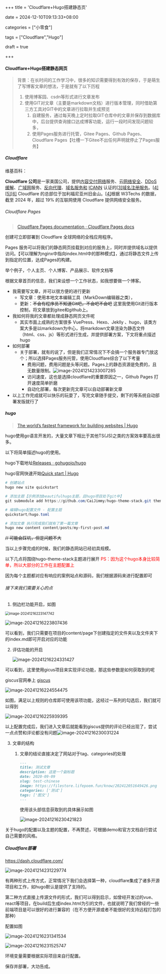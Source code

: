 +++
title = 'Cloudflare+Hugo搭建静态页'

date = 2024-12-10T09:13:33+08:00

categories = ["小零食"]

tags = ["Cloudflare","Hugo"]

draft = true

+++



#### Cloudflare+Hugo搭建静态网页



> 背景：在长时间的工作学习中，很多的知识需要得到有效的保存，于是萌生了写博客文章的想法，于是就有了以下历程
>
> 1. 使用博客园、csdn等形式进行文章发布
> 2. 使用GIT对文章（主要是markdown文档）进行版本管理，同时借助第三方工具对GIT中的文章进行拉取并生成预览
>    1. 自建服务，通过每天晚上定时拉取GIT仓库中的文章并保存到数据库中，后台提供查询接口达成博客功能，运行一段时间发现问题较多，
>    2. 使用Pages服务进行托管，Gitee Pages、Github Pages、Cloudflare Pages【吐槽一下Gitee不出任何声明就停止了Pages服务】



##### Cloudflare

维基百科：

**Cloudflare 公司**是一家美国公司，提供[内容交付网络](https://en.wikipedia.org/wiki/Content_delivery_network)服务、云[网络安全](https://en.wikipedia.org/wiki/Cybersecurity)、[DDoS 缓解](https://en.wikipedia.org/wiki/DDoS_mitigation)、[广域网](https://en.wikipedia.org/wiki/Wide_area_network)服务、[反向代理](https://en.wikipedia.org/wiki/Reverse_proxy)、[域名服务和](https://en.wikipedia.org/wiki/Domain_Name_Service) [ICANN](https://en.wikipedia.org/wiki/ICANN) 认证的[[3\]](https://en.wikipedia.org/wiki/Cloudflare#cite_note-3)[域名注册服务](https://en.wikipedia.org/wiki/Domain_name_registrar)。[[4\]](https://en.wikipedia.org/wiki/Cloudflare#cite_note-CNBC-4)[[5\]](https://en.wikipedia.org/wiki/Cloudflare#cite_note-thinking-big-5)[[6\]](https://en.wikipedia.org/wiki/Cloudflare#cite_note-6) Cloudflare 的总部位于加利福尼亚州旧金山。[[4\]](https://en.wikipedia.org/wiki/Cloudflare#cite_note-CNBC-4)根据 W3Techs 的数据，截至 2024 年，超过 19% 的互联网使用 Cloudflare 提供网络安全服务。



###### Cloudflare Pages

> [Cloudflare Pages documentation · Cloudflare Pages docs](https://developers.cloudflare.com/pages/)

创建可立即部署到 Cloudflare 全球网络的全栈应用程序。

Pages 服务可以将我们的静态网页挂载到对应的服务上，同时并提供域名以提供访问。【可以理解为nginx中指向index.html中的那种模式】，通过将静态文件上传到指定的位置，达成Pages的构建。



举个例子，个人主页、个人博客、产品展示、软件文档等

根据文章首页的信息，我们来设想一个工作状态，如我想要做一个博客。

- 我需要写文章，并可以很方便的进行更新
  - 写文章：使用本地文本编辑工具（MarkDown编辑器之类），
  - 更新：~~不会有程序员不知道Git吧，不会吧不会吧~~  这里我使用Git进行版本控制，将文章放到gitee和github上。
- 我如何将我的文章都处理成静态网页文件呢
  - 其实市面上成熟的方案很多 VuePress、Hexo、Jeklly 、hugo，该类方案大多是以markdown为中心，将markdown文章渲染为静态文件（html、css、js）等形式进行生成，并提供部署方案，下文将重点描述hugo
- 如何部署
  - 关于部署，就有的说了，但是我们正常情况下不会搞一个服务器专门放这个；所以选择Pages服务托管，使用Cloudflare综合了以下考量
    -  费用问题，费用问题是头等问题。Pages上的静态资源是免费的，且无数量限制。![image-20241214233007285](https://filestore.lifepoem.fun/know/202412142330320.png)
    - 访问速度，这也是选择cloudflare的重要原因之一，Github Pages 打开速度简单折磨
    - 自动化部署，每次更新完文章可以自动部署新文章
- 以上工作完成就可以快乐的玩耍了，写完文章随手提交，剩下的等系统自动部署发版就行了



##### hugo



> [The world’s fastest framework for building websites | Hugo](https://gohugo.io/) 

hugo使用go语言开发的，大量文章下相比于其他TS(JS)之类的方案效率要高出很多。

以下将简单描述hugo的使用。

hugo下载地址[Releases · gohugoio/hugo](https://github.com/gohugoio/hugo/releases/)

hugo官网快速开始[Quick start | Hugo](https://gohugo.io/getting-started/quick-start/)



```powershell
# 创建站点
hugo new site quickstart

# 添加主题【示例添加beautifulhugo主题，且hugo项目处于git中】
git submodule add https://github.com/CaiJimmy/hugo-theme-stack.git themes/hugo-theme-stack

# 编辑hugo配置文件 - 配置主题
quickstart/hugo.toml

# 添加文章 执行完成我们就有了第一篇文章
hugo new content content/posts/my-first-post.md

```

~~// 可能会踩坑，但是问题不大~~



当以上步骤完成的时候，我们的静态网站已经初具规模。

以下几点将围绕hugo-theme-stack主题进行展开  <font color='red'>PS：因为这个hugo本身比较简单，所以大部分的工作在主题配置上</font>

因为每个主题都对应有响应的案例站点和源码，我们根据源码来进行配置即可



###### 接下来我们需要关心的点

1. 侧边栏功能开启，如图

<img src="https://filestore.lifepoem.fun/know/202412162231821.png" alt="image-20241216223147742" style="zoom: 80%;" />

![image-20241216223807436](https://filestore.lifepoem.fun/know/202412162238476.png)

可以看到，我们只需要在项目的content/page下创建指定的文件夹以及文件夹下的index.md即可开启对应的功能



2. 评估功能的开启

   ![image-20241216224331427](https://filestore.lifepoem.fun/know/202412162243477.png)

可以看到，这里使用gicus项目来实现评论功能，那这些参数是如何获取到的呢

giscus官网奉上 [giscus](https://giscus.app/zh-CN) 

![image-20241216224554475](https://filestore.lifepoem.fun/know/202412162245512.png)



如图，满足以上规则的仓库即可使用该项功能，这经过一系列的勾选后，我们就可以得到

![image-20241216225939395](https://filestore.lifepoem.fun/know/202412162259445.png)

以上配置完成后，我们进入文章后就能看到giscus提供的评论已经出现了，尝试一点点赞和评论都没有问题![image-20241216230031224](https://filestore.lifepoem.fun/know/202412162300279.png)



3. 文章的结构

   1. 文章的结论直接决定了网站对于tag、categories的处理

      ```markdown
      ---
      title: 测试文章
      description: 这是一个副标题
      date: 2020-09-09
      slug: test-chinese
      image: https://filestore.lifepoem.fun/know/202412051649426.png
      categories: ['测试']
      tags: ['图文']
      ---
      
      ```

      使用该头部信息获取到的具体展示如图

      ![image-20241216230421823](https://filestore.lifepoem.fun/know/202412162304882.png)





关于hugo的配置以及主题的配置，不再赘述，可根据demo和官方文档自行尝试自己需要的风格。



##### Cloudflare部署

https://dash.cloudflare.com/



![image-20241214231229774](https://filestore.lifepoem.fun/know/202412142312869.png)



有两种形式上传方式，正常情况下我们会选择第一种，cloudflare集成了诸多开源项目和工作，如hugo默认是提供了支持的。

第二种方式直接上传源文件的形式，我们可以得到启示，如曾经开发过的vue、react等项目，在build后生成index.html为引的文件，也就说明了我们曾经的一些前端项目是可以很好的进行兼容的（在不方便开源或者不能很好的支持远程打包的那种）



配置如图

![image-20241216231341534](https://filestore.lifepoem.fun/know/202412162313588.png)





![image-20241216231525747](https://filestore.lifepoem.fun/know/202412162315800.png)



环境变量需要根据实际项目来自行配置。



保存并部署，大功告成。
